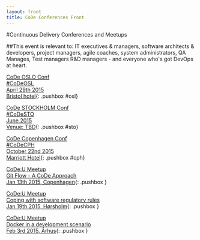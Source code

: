 ```yaml
---
layout: front
title: CoDe Conferences Front
---
```


#Continuous Delivery Conferences and Meetups

##This event is relevant to:
IT executives & managers, software architects & developers, project managers, agile coaches, system administrators, QA Manages, Test managers R&D managers - and everyone who's got DevOps at heart.


[CoDe OSLO Conf<br/>
#CoDeOSL<br/>
April 29th 2015<br/>
Bristol hotel](http://www.code-conf.com/osl15){: .pushbox #osl}

[CoDe STOCKHOLM Conf<br/>
#CoDeSTO<br/>
June 2015<br/>
Venue: TBD](http://www.code-conf.com/sto15){: .pushbox #sto}

[CoDe Copenhagen Conf<br/>
#CoDeCPH<br/>
October 22nd 2015<br/>
Marriott Hotel](http://www.code-conf.com/cph15){: .pushbox #cph}

[CoDe:U Meetup<br/>
Git Flow - A CoDe Approach<br/>
Jan 13th 2015, Copenhagen](http://www.meetup.com/code-u/events/219172902/){: .pushbox }

[CoDe:U Meetup<br/>
Coping with software regulatory rules<br/>
Jan 19th 2015, Hørsholm](http://www.meetup.com/code-u/events/219062705/){: .pushbox }

[CoDe:U Meetup<br/>
Docker in a development scenario<br/>
Feb 3rd 2015, Århus](http://www.meetup.com/code-u/events/219713474/){: .pushbox }


